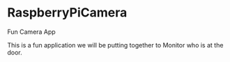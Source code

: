 # RaspberryPiCamera
Fun Camera App

This is a fun application we will be putting together to Monitor who is at the door.
